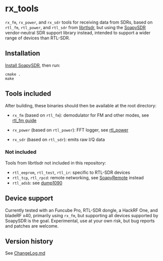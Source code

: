 # rx\_tools

`rx_fm`, `rx_power`, and `rx_sdr` tools for receiving data from SDRs,
based on `rtl_fm`, `rtl_power`, and `rtl_sdr` from [librtlsdr](https://github.com/librtlsdr/librtlsdr),
but using the [SoapySDR](https://github.com/pothosware/SoapySDR) vendor-neutral SDR support library instead, intended
to support a wider range of devices than RTL-SDR.

## Installation

[Install SoapySDR](https://github.com/pothosware/SoapySDR/wiki#installation), then run:

    cmake .
    make

## Tools included

After building, these binaries should then be available at the root directory:

* `rx_fm` (based on `rtl_fm`): demodulator for FM and other modes, see [rtl\_fm guide](http://kmkeen.com/rtl-demod-guide/index.html)

* `rx_power` (based on `rtl_power`): FFT logger, see [rtl\_power](http://kmkeen.com/rtl-power/)

* `rx_sdr` (based on `rtl_sdr`): emits raw I/Q data

### Not included

Tools from librtlsdr not included in this repository:

* `rtl_eeprom`, `rtl_test`, `rtl_ir`: specific to RTL-SDR devices
* `rtl_tcp`, `rtl_rpcd`: remote networking, see [SoapyRemote](https://github.com/pothosware/SoapyRemote) instead
* `rtl_adsb`: see [dump1090](https://github.com/mutability/dump1090)

## Device support

Currently tested with an Funcube Pro, RTL-SDR dongle, a HackRF One, and bladeRF x40, primarily using `rx_fm`,
but supporting all devices supported by SoapySDR is the goal. Experimental, use at your own risk, but bug
reports and patches are welcome.

## Version history

See [ChangeLog.md](./ChangeLog.md)
